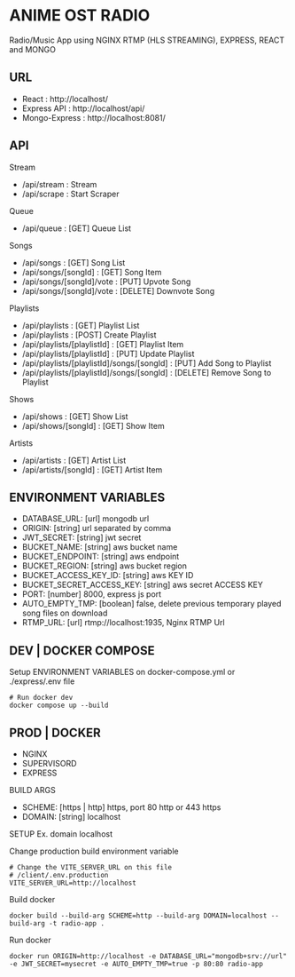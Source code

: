# ANIME OST RADIO

Radio/Music App using NGINX RTMP (HLS STREAMING), EXPRESS, REACT and MONGO

## URL

-   React : http://localhost/
-   Express API : http://localhost/api/
-   Mongo-Express : http://localhost:8081/

## API

Stream

-   /api/stream : Stream
-   /api/scrape : Start Scraper

Queue

-   /api/queue : [GET] Queue List

Songs

-   /api/songs : [GET] Song List
-   /api/songs/[songId] : [GET] Song Item
-   /api/songs/[songId]/vote : [PUT] Upvote Song
-   /api/songs/[songId]/vote : [DELETE] Downvote Song

Playlists

-   /api/playlists : [GET] Playlist List
-   /api/playlists : [POST] Create Playlist
-   /api/playlists/[playlistId] : [GET] Playlist Item
-   /api/playlists/[playlistId] : [PUT] Update Playlist
-   /api/playlists/[playlistId]/songs/[songId] : [PUT] Add Song to Playlist
-   /api/playlists/[playlistId]/songs/[songId] : [DELETE] Remove Song to Playlist

Shows

-   /api/shows : [GET] Show List
-   /api/shows/[songId] : [GET] Show Item

Artists

-   /api/artists : [GET] Artist List
-   /api/artists/[songId] : [GET] Artist Item

## ENVIRONMENT VARIABLES

-   DATABASE_URL: [url] mongodb url
-   ORIGIN: [string] url separated by comma
-   JWT_SECRET: [string] jwt secret
-   BUCKET_NAME: [string] aws bucket name
-   BUCKET_ENDPOINT: [string] aws endpoint
-   BUCKET_REGION: [string] aws bucket region
-   BUCKET_ACCESS_KEY_ID: [string] aws KEY ID
-   BUCKET_SECRET_ACCESS_KEY: [string] aws secret ACCESS KEY
-   PORT: [number] 8000, express js port
-   AUTO_EMPTY_TMP: [boolean] false, delete previous temporary played song files on download
-   RTMP_URL: [url] rtmp://localhost:1935, Nginx RTMP Url

## DEV | DOCKER COMPOSE

Setup ENVIRONMENT VARIABLES on docker-compose.yml or ./express/.env file

```
# Run docker dev
docker compose up --build
```

## PROD | DOCKER

-   NGINX
-   SUPERVISORD
-   EXPRESS

BUILD ARGS

-   SCHEME: [https | http] https, port 80 http or 443 https
-   DOMAIN: [string] localhost

SETUP
Ex. domain localhost

Change production build environment variable

```
# Change the VITE_SERVER_URL on this file
# /client/.env.production
VITE_SERVER_URL=http://localhost
```

Build docker

```
docker build --build-arg SCHEME=http --build-arg DOMAIN=localhost --build-arg -t radio-app .
```

Run docker

```
docker run ORIGIN=http://localhost -e DATABASE_URL="mongodb+srv://url" -e JWT_SECRET=mysecret -e AUTO_EMPTY_TMP=true -p 80:80 radio-app
```
